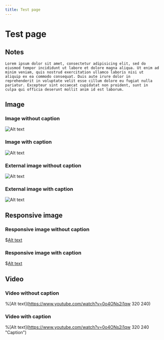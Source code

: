 ```yaml
---
title: Test page
---
```


# Test page

## Notes

```note
Lorem ipsum dolor sit amet, consectetur adipisicing elit, sed do eiusmod tempor incididunt ut labore et dolore magna aliqua. Ut enim ad minim veniam, quis nostrud exercitation ullamco laboris nisi ut aliquip ex ea commodo consequat. Duis aute irure dolor in reprehenderit in voluptate velit esse cillum dolore eu fugiat nulla pariatur. Excepteur sint occaecat cupidatat non proident, sunt in culpa qui officia deserunt mollit anim id est laborum.
```

## Image

### Image without caption

![Alt text](The_Earth_seen_from_Apollo_17.jpg)

### Image with caption

![Alt text](The_Earth_seen_from_Apollo_17.jpg "Caption")

### External image without caption

![Alt text](http://lorempixel.com/400/300/abstract/)

### External image with caption

![Alt text](http://lorempixel.com/400/300/abstract/ "Caption")

## Responsive image

### Responsive image without caption

$[Alt text](The_Earth_seen_from_Apollo_17.jpg)

### Responsive image with caption

$[Alt text](The_Earth_seen_from_Apollo_17.jpg "Caption")

## Video

### Video without caption

%[Alt text](https://www.youtube.com/watch?v=0o4ONs2i1qw 320 240)

### Video with caption

%[Alt text](https://www.youtube.com/watch?v=0o4ONs2i1qw 320 240 "Caption")
